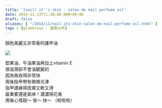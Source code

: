 ```yaml
---
title: '[nail] it''s skin - salon de nail perfume oil'
date: 2014-11-23T11:30:00.000+08:00
draft: false
aliases: [ "/2014/11/nail-its-skin-salon-de-nail-perfume-oil.html" ]
tags : [glamorous - 蛋臉以外]
---
```


顏色美麗又非常香的護甲油  

![](/images/itsskinnailoil.jpg)

堅果油、牛油果油再加上vitamin E  
很滋潤卻不會油膩膩的  
因為吸收得非常快  
用後指甲帶有微微光澤  
指甲邊緣得皮膚又軟又滑  
最重要還是氣味！濃濃得花香  
用後心情超～ 愉～ 快～ （啦啦啦）
